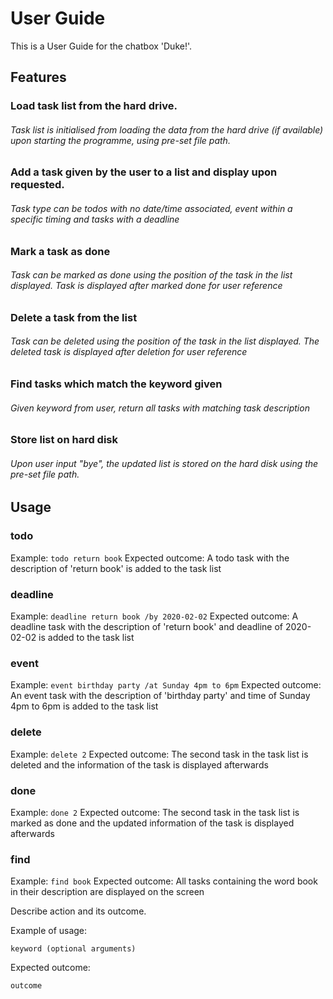 # User Guide

This is a User Guide for the chatbox 'Duke!'.

## Features

### Load task list from the hard drive.

###### Task list is initialised from loading the data from the hard drive (if available) upon starting the programme, using pre-set file path.

### Add a task given by the user to a list and display upon requested.

###### Task type can be todos with no date/time associated, event within a specific timing and tasks with a deadline

### Mark a task as done

###### Task can be marked as done using the position of the task in the list displayed. Task is displayed after marked done for user reference

### Delete a task from the list

###### Task can be deleted using the position of the task in the list displayed. The deleted task is displayed after deletion for user reference

### Find tasks which match the keyword given

###### Given keyword from user, return all tasks with matching task description

### Store list on hard disk

###### Upon user input "bye", the updated list is stored on the hard disk using the pre-set file path.

## Usage

### todo

Example:
`todo return book`
Expected outcome:
A todo task with the description of 'return book' is added to the task list

### deadline

Example:
`deadline return book /by 2020-02-02`
Expected outcome:
A deadline task with the description of 'return book' and deadline of 2020-02-02 is added to the task list

### event

Example:
`event birthday party /at Sunday 4pm to 6pm`
Expected outcome:
An event task with the description of 'birthday party' and time of Sunday 4pm to 6pm is added to the task list

### delete

Example:
`delete 2`
Expected outcome:
The second task in the task list is deleted and the information of the task is displayed afterwards

### done

Example:
`done 2`
Expected outcome:
The second task in the task list is marked as done and the updated information of the task is displayed afterwards

### find

Example:
`find book`
Expected outcome:
All tasks containing the word book in their description are displayed on the screen

Describe action and its outcome.

Example of usage:

`keyword (optional arguments)`

Expected outcome:

`outcome`
